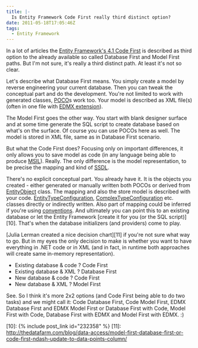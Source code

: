 ```yaml
---
title: |-
  Is Entity Framework Code First really third distinct option?
date: 2011-05-18T17:05:46Z
tags:
  - Entity Framework
---
```

In a lot of articles the [Entity Framework's 4.1 Code First][1] is described as third option to the already available so called Database First and Model First paths. But I'm not sure, it's really a third distinct path. At least it's not so clear.

Let's describe what Database First means. You simply create a model by reverse engineering your current database. Then you can tweak the conceptual part and do the development. You're not limited to work with generated classes, [POCO][2]s work too. Your model is described as XML file(s) (often in one file with [EDMX extension][3]).

The Model First goes the other way. You start with blank designer surface and at some time generate the SQL script to create database based on what's on the surface. Of course you can use POCOs here as well. The model is stored in XML file, same as in Database First scenario.

But what the Code First does? Focusing only on important differences, it only allows you to save model as code (in any language being able to produce [MSIL][4]). Really. The only difference is the model representation, to be precise the mapping and kind of [SSDL][5].

There's no explicit conceptual part. You already have it. It is the objects you created - either generated or manually written both POCOs or derived from [EntityObject][6] class. The mapping and also the store model is described with your code. [EntityTypeConfiguration][7], [ComplexTypeConfiguration][8] etc. classes directly or indirectly written. Also part of mapping could be inferred if you're using [conventions][9]. And ultimately you can point this to an existing database or let the Entity Framework [create it for you (or the SQL script)][10]. That's when the database initializers (and providers) come to play.

[Julia Lerman created a nice decision chart][11] if you're not sure what way to go. But in my eyes the only decision to make is whether you want to have everything in .NET code or in XML (and in fact, in runtime both approaches will create same in-memory representation).

* Existing database & code ? Code First
* Existing database & XML ? Database First
* New database & code ? Code First
* New database & XML ? Model First

See. So I think it's more 2x2 options (and Code First being able to do two tasks) and we might call it: Code Database First, Code Model First, EDMX Database First and EDMX Model First or Database First with Code, Model First with Code, Database First with EDMX and Model First with EDMX. :)

[1]: http://blogs.msdn.com/b/adonet/archive/2011/03/15/ef-4-1-code-first-walkthrough.aspx
[2]: http://en.wikipedia.org/wiki/Plain_Old_CLR_Objec
[3]: http://msdn.microsoft.com/en-us/library/cc982042.aspx
[4]: http://en.wikipedia.org/wiki/Common_Intermediate_Language
[5]: http://msdn.microsoft.com/en-us/library/bb399559.aspx
[6]: http://msdn.microsoft.com/en-us/library/system.data.objects.dataclasses.entityobject.aspx
[7]: http://msdn.microsoft.com/en-us/library/gg696117(v=vs.103).aspx
[8]: http://msdn.microsoft.com/en-us/library/gg696149(v=vs.103).aspx
[9]: http://msdn.microsoft.com/en-us/library/system.data.entity.modelconfiguration.conventions.iconvention(v=vs.103).aspx
[10]: {% include post_link id="232358" %}
[11]: http://thedatafarm.com/blog/data-access/model-first-database-first-or-code-first-ndash-update-to-data-points-column/